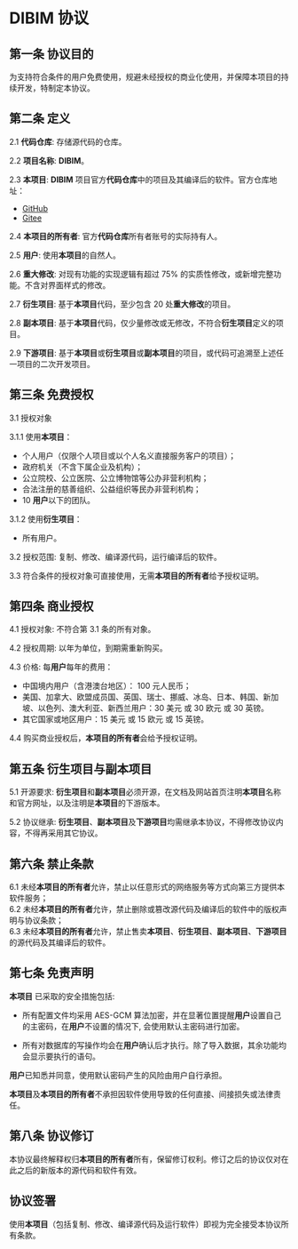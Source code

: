 # DIBIM 协议

## 第一条 协议目的

为支持符合条件的用户免费使用，规避未经授权的商业化使用，并保障本项目的持续开发，特制定本协议。

## 第二条 定义

2.1 **代码仓库**: 存储源代码的仓库。

2.2 **项目名称**: **DIBIM**。

2.3 **本项目**: **DIBIM** 项目官方**代码仓库**中的项目及其编译后的软件。官方仓库地址：  

- [GitHub](https://github.com/dibim/dibim)  
- [Gitee](https://gitee.com/dibim/dibim)

2.4 **本项目的所有者**: 官方**代码仓库**所有者账号的实际持有人。

2.5 **用户**: 使用**本项目**的自然人。

2.6 **重大修改**: 对现有功能的实现逻辑有超过 75% 的实质性修改，或新增完整功能。不含对界面样式的修改。

2.7 **衍生项目**: 基于**本项目**代码，至少包含 20 处**重大修改**的项目。

2.8 **副本项目**: 基于**本项目**代码，仅少量修改或无修改，不符合**衍生项目**定义的项目。

2.9 **下游项目**: 基于**本项目**或**衍生项目**或**副本项目**的项目，或代码可追溯至上述任一项目的二次开发项目。

## 第三条 免费授权

3.1 授权对象  

3.1.1 使用**本项目**：  

- 个人用户（仅限个人项目或以个人名义直接服务客户的项目）；  
- 政府机关（不含下属企业及机构）；  
- 公立院校、公立医院、公立博物馆等公办非营利机构；  
- 合法注册的慈善组织、公益组织等民办非营利机构；  
- 10 **用户**以下的团队。  

3.1.2 使用**衍生项目**：  

- 所有用户。  

3.2 授权范围: 复制、修改、编译源代码，运行编译后的软件。

3.3 符合条件的授权对象可直接使用，无需**本项目的所有者**给予授权证明。

## 第四条 商业授权

4.1 授权对象: 不符合第 3.1 条的所有对象。

4.2 授权周期: 以年为单位，到期需重新购买。

4.3 价格: 每**用户**每年的费用：  

- 中国境内用户（含港澳台地区）： 100 元人民币；
- 美国、加拿大、欧盟成员国、英国、瑞士、挪威、冰岛、日本、韩国、新加坡、以色列、澳大利亚、新西兰用户：30 美元 或 30 欧元 或 30 英镑。
- 其它国家或地区用户：15 美元 或 15 欧元 或 15 英镑。

4.4 购买商业授权后，**本项目的所有者**会给予授权证明。

## 第五条 衍生项目与副本项目

5.1 开源要求: **衍生项目**和**副本项目**必须开源，在文档及网站首页注明**本项目**名称和官方网址，以及注明是**本项目**的下游版本。

5.2 协议继承: **衍生项目**、**副本项目**及**下游项目**均需继承本协议，不得修改协议内容，不得再采用其它协议。

## 第六条 禁止条款

6.1 未经**本项目的所有者**允许，禁止以任意形式的网络服务等方式向第三方提供本软件服务；  
6.2 未经**本项目的所有者**允许，禁止删除或篡改源代码及编译后的软件中的版权声明与协议条款；  
6.3 未经**本项目的所有者**允许，禁止售卖**本项目**、**衍生项目**、**副本项目**、**下游项目**的源代码及其编译后的软件。

## 第七条 免责声明

**本项目** 已采取的安全措施包括:

- 所有配置文件均采用 AES-GCM 算法加密，并在显著位置提醒**用户**设置自己的主密码，在**用户**不设置的情况下, 会使用默认主密码进行加密。

- 所有对数据库的写操作均会在**用户**确认后才执行。除了导入数据，其余功能均会显示要执行的语句。

**用户**已知悉并同意，使用默认密码产生的风险由用户自行承担。

**本项目**及**本项目的所有者**不承担因软件使用导致的任何直接、间接损失或法律责任。

## 第八条 协议修订

本协议最终解释权归**本项目的所有者**所有，保留修订权利。修订之后的协议仅对在此之后的新版本的源代码和软件有效。

## 协议签署

使用**本项目**（包括复制、修改、编译源代码及运行软件）即视为完全接受本协议所有条款。
